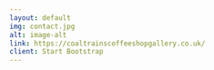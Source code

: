 ```yaml
---
layout: default
img: contact.jpg
alt: image-alt
link: https://coaltrainscoffeeshopgallery.co.uk/
client: Start Bootstrap
---
```

